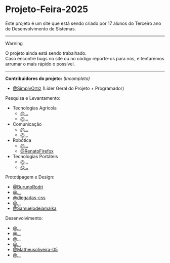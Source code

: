 # Projeto-Feira-2025

Este projeto é um site que está sendo criado por 17 alunos do Terceiro ano de Desenvolvimento de Sistemas. <br>

---

> [!WARNING]
> O projeto ainda está sendo trabalhado. <br>
> Caso encontre bugs no site ou no código reporte-os para nós, e tentaremos arrumar o mais rápido o possível.

---

**Contribuidores do projeto:** *(Incompleto)*

- [@SimplyOrtiz](https://www.github.com/SimplyOrtiz) (Líder Geral do Projeto + Programador)

Pesquisa e Levantamento:
- Tecnologias Agrícola
  - [@...](https://www.github.com/)
  - [@...](https://www.github.com/)
- Comunicação
  - [@...](https://www.github.com/)
  - [@...](https://www.github.com/)
- Robótica
  - [@...](https://www.github.com/)
  - [@RenatoFirefox](https://www.github.com/RenatoFirefox)
- Tecnologias Portáteis
  - [@...](https://www.github.com/)
  - [@...](https://www.github.com/)
  
Prototipagem e Design:
- [@BurunoRodri](https://www.github.com/BurunoRodri)
- [@...](https://www.github.com/)
- [@diegadas-css](https://www.github.com/diegadas-css)
- [@...](https://www.github.com/)
- [@Samuelodeiamaika](https://www.github.com/Samuelodeiamaika)

Desenvolvimento:
- [@...](https://www.github.com/)
- [@...](https://www.github.com/)
- [@...](https://www.github.com/)
- [@...](https://www.github.com/)
- [@Matheusoliveira-05](https://www.github.com/Matheusoliveira-05)
- [@...](https://www.github.com/)


<!---

## Lista de Tarefas (To-Do List)

- [ ] Adicionar o nome de todos os **colaboradores na criação do site** em uma pagina especifica.
- [ ] Continuar/Finalizar a lista de tarefas.
-->
